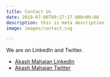 ```yaml
---
title: Contact Us
date: 2019-07-06T09:27:17.000+00:00
description: this is meta description
image: images/contact.svg

---
```

We are on LinkedIn and Twitter.

* [Akash Mahajan LinkedIn](https://www.linkedin.com/in/akashm/ "LinkedIn profile of Akash Mahajan")
* [Akash Mahajan Twitter](https://mobile.twitter.com/makash "Twitter account of Akash Mahajan")